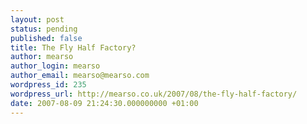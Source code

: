 ```yaml
---
layout: post
status: pending
published: false
title: The Fly Half Factory?
author: mearso
author_login: mearso
author_email: mearso@mearso.com
wordpress_id: 235
wordpress_url: http://mearso.co.uk/2007/08/the-fly-half-factory/
date: 2007-08-09 21:24:30.000000000 +01:00
---
```


